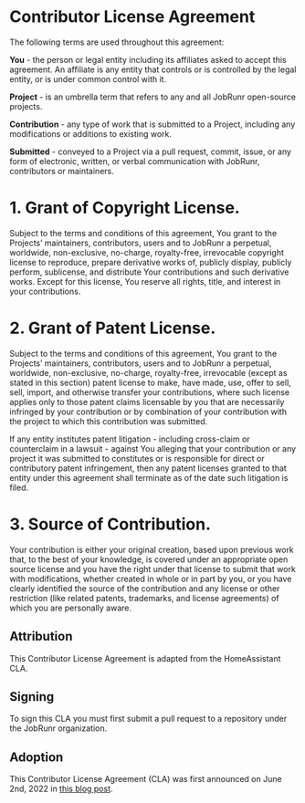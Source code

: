 # Contributor License Agreement

The following terms are used throughout this agreement:

**You** - the person or legal entity including its affiliates asked to accept this agreement.
An affiliate is any entity that controls or is controlled by the legal entity, or is under common control with it.

**Project** - is an umbrella term that refers to any and all JobRunr open-source projects.

**Contribution** - any type of work that is submitted to a Project, including any modifications or additions to existing work.

**Submitted** - conveyed to a Project via a pull request, commit, issue, or any form of electronic, written, or
verbal communication with JobRunr, contributors or maintainers.

# 1. Grant of Copyright License.

Subject to the terms and conditions of this agreement, You grant to the Projects’ maintainers, contributors,
users and to JobRunr a perpetual, worldwide, non-exclusive, no-charge, royalty-free, irrevocable copyright license to reproduce,
prepare derivative works of, publicly display, publicly perform, sublicense, and distribute Your contributions and such
derivative works. Except for this license, You reserve all rights, title, and interest in your contributions.

# 2. Grant of Patent License.

Subject to the terms and conditions of this agreement, You grant to the Projects’ maintainers, contributors, users and to
JobRunr a perpetual, worldwide, non-exclusive, no-charge, royalty-free, irrevocable (except as stated in this section) patent
license to make, have made, use, offer to sell, sell, import, and otherwise transfer your contributions, where such license
applies only to those patent claims licensable by you that are necessarily infringed by your contribution or by combination of
your contribution with the project to which this contribution was submitted.

If any entity institutes patent litigation - including cross-claim or counterclaim in a lawsuit - against You alleging that
your contribution or any project it was submitted to constitutes or is responsible for direct or contributory patent infringement,
then any patent licenses granted to that entity under this agreement shall terminate as of the date such litigation is filed.

# 3. Source of Contribution.

Your contribution is either your original creation, based upon previous work that, to the best of your knowledge,
is covered under an appropriate open source license and you have the right under that license to submit that work with modifications,
whether created in whole or in part by you, or you have clearly identified the source of the contribution and any license or other
restriction (like related patents, trademarks, and license agreements) of which you are personally aware.

## Attribution

This Contributor License Agreement is adapted from the HomeAssistant CLA.

## Signing

To sign this CLA you must first submit a pull request to a repository under the JobRunr organization.

## Adoption

This Contributor License Agreement (CLA) was first announced on June 2nd, 2022 in [this blog post](https://www.jobrunr.io/en/blog/2022-06-02-cla/).
